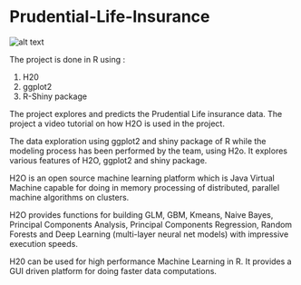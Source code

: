# Prudential-Life-Insurance
![alt text](https://github.com/swifty1/Prudential-Life-Insurance/blob/master/H2O%20Tutorial/insurance_hands.png)

The project is done in R using :
1) H20
2) ggplot2
3) R-Shiny package 

The project explores and predicts the Prudential Life insurance data. The project a video tutorial on how H2O is used in the project.

The data exploration using ggplot2 and shiny package of R while the modeling process has been performed by the team, using H2o.
It explores various features of H2O, ggplot2 and shiny package.

H2O is an open source machine learning platform which is Java Virtual Machine capable for doing in memory processing of distributed, 
parallel machine algorithms on clusters.

H2O provides functions for building GLM, GBM, Kmeans, Naive Bayes, Principal Components Analysis,
Principal Components Regression, Random Forests and Deep Learning (multi-layer neural net models) with impressive execution speeds.

H20 can be used for high performance Machine Learning in R. It provides a GUI driven platform for doing faster data computations. 



